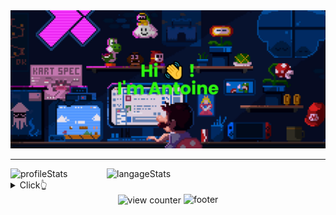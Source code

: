 <div id="header" align="center">
  <img src="https://github.com/AntoinePoisson/AntoinePoisson/blob/main/Banner.png" width="1000" alt="headerImage" />
</div>

---

<div id="body">
  <img align="right" width="350" src="https://github-readme-stats.vercel.app/api/top-langs?username=antoinepoisson&locale=en&layout=compact&theme=chartreuse-dark" alt="langageStats" />
  <img align="" width="350" src="https://github-readme-streak-stats.herokuapp.com?user=antoinepoisson&theme=chartreuse-dark&date_format=j%20M%5B%20Y%5D" alt="profileStats" />
</div>

<details>
  <summary>
    Click👆
  </summary>
  <pre>
    🤷‍♂️
  </pre>
</details>

<div id="footer" align="center">
  <img align="center" src="https://komarev.com/ghpvc/?username=antoinepoisson&label=Profile%20Views&color=brightgreen&style=flat" alt="view counter" />
  <img src="https://capsule-render.vercel.app/api?type=waving&color=gradient&height=60&section=footer" width="1000" alt="footer" />
</div>
